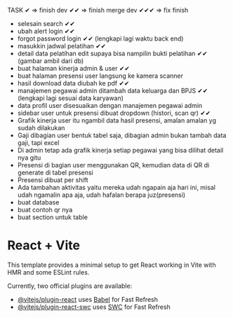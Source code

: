 TASK
✔ => finish dev
✔✔ => finish merge dev
✔✔✔ => fix finish

- selesain search ✔✔
- ubah alert login ✔✔
- forgot password login ✔✔ (lengkapi lagi waktu back end)
- masukkin jadwal pelatihan ✔✔
- detail data pelatihan edit supaya bisa nampilin bukti pelatihan ✔✔ (gambar ambil dari db)
- buat halaman kinerja admin & user ✔✔
- buat halaman presensi user langsung ke kamera scanner
- hasil download data diubah ke pdf ✔✔
- manajemen pegawai admin ditambah data keluarga dan BPJS ✔✔ (lengkapi lagi sesuai data karyawan)
- data profil user disesuaikan dengan manajemen pegawai admin 
- sidebar user untuk presensi dibuat dropdown (histori, scan qr) ✔✔
- Grafik kinerja user itu ngambil data hasil presensi, amalan amalan yg sudah dilakukan
- Gaji dibagian user bentuk tabel saja, dibagian admin bukan tambah data gaji, tapi excel
- Di admin tetap ada grafik kinerja setiap pegawai yang bisa dilihat detail nya gitu
- Presensi di bagian user menggunakan QR, kemudian data di QR di generate di tabel presensi
- Presensi dibuat per shift
- Ada tambahan aktivitas yaitu mereka udah ngapain aja hari ini, misal udah ngamalin apa aja, udah hafalan berapa juz(presensi)
- buat database
- buat contoh qr nya
- buat section untuk table



# React + Vite

This template provides a minimal setup to get React working in Vite with HMR and some ESLint rules.

Currently, two official plugins are available:

- [@vitejs/plugin-react](https://github.com/vitejs/vite-plugin-react/blob/main/packages/plugin-react/README.md) uses [Babel](https://babeljs.io/) for Fast Refresh
- [@vitejs/plugin-react-swc](https://github.com/vitejs/vite-plugin-react-swc) uses [SWC](https://swc.rs/) for Fast Refresh
